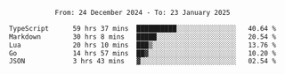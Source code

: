 <div align="center">
<p style="text-align: center;">
<!--START_SECTION:waka-->

```txt
From: 24 December 2024 - To: 23 January 2025

TypeScript      59 hrs 37 mins  ██████████░░░░░░░░░░░░░░░   40.64 %
Markdown        30 hrs 8 mins   █████░░░░░░░░░░░░░░░░░░░░   20.54 %
Lua             20 hrs 10 mins  ███▒░░░░░░░░░░░░░░░░░░░░░   13.76 %
Go              14 hrs 57 mins  ██▓░░░░░░░░░░░░░░░░░░░░░░   10.20 %
JSON            3 hrs 43 mins   ▓░░░░░░░░░░░░░░░░░░░░░░░░   02.54 %
```

<!--END_SECTION:waka-->
</p>
</div>
